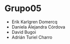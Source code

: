 # Grupo05

- Erik Karlgren Domercq
- Daniela Alejandra Córdova
- David Bugoi
- Adrián Turiel Charro
